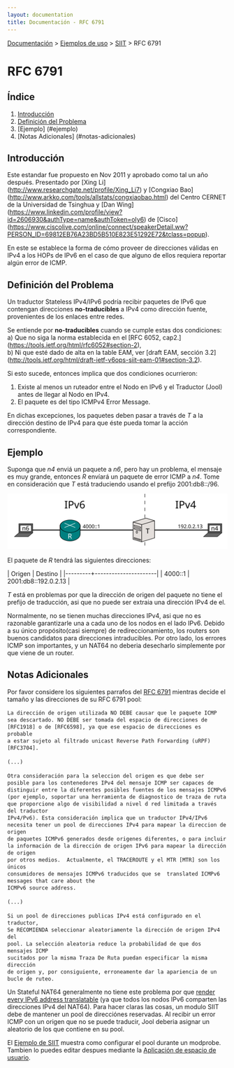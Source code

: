 ```yaml
---
layout: documentation
title: Documentación - RFC 6791
---
```


[Documentación](esp-doc-index.html) > [Ejemplos de uso](esp-doc-index.html#ejemplos-de-uso) > [SIIT](esp-mod-run-vanilla.html) > RFC 6791

# RFC 6791

## Índice


1. [Introducción](#introduccion)
2. [Definición del Problema](#definicion)
3. [Ejemplo] (#ejemplo)
4. [Notas Adicionales] (#notas-adicionales)

## Introducción


Este estandar fue propuesto en Nov 2011 y aprobado como tal un año después. Presentado por [Xing Li] (http://www.researchgate.net/profile/Xing_Li7) y [Congxiao Bao] (http://www.arkko.com/tools/allstats/congxiaobao.html) del Centro CERNET de la Universidad de Tsinghua y [Dan Wing] (https://www.linkedin.com/profile/view?id=2606930&authType=name&authToken=oIy6)  de [Cisco] (https://www.ciscolive.com/online/connect/speakerDetail.ww?PERSON_ID=69812EB76A23BD5B510E823E51292E72&tclass=popup).

En este se establece la forma de cómo proveer de direcciones válidas en IPv4 a los HOPs de IPv6 en el caso de que alguno de ellos requiera reportar algún error de ICMP.

## Definición del Problema


Un traductor Stateless IPv4/IPv6 podría recibir paquetes de IPv6 que contengan direcciones **no-traducibles** a IPv4 como dirección fuente, provenientes de los enlaces entre redes. 

Se entiende por **no-traducibles** cuando se cumple estas dos condiciones: <br />
a) Que no siga la norma establecida en el [RFC 6052, cap2.] (https://tools.ietf.org/html/rfc6052#section-2), <br />
b) Ni que esté dado de alta en la table EAM, ver [draft EAM, sección 3.2] (http://tools.ietf.org/html/draft-ietf-v6ops-siit-eam-01#section-3.2).

Si esto sucede, entonces implica que dos condiciones ocurrieron:

1. Existe al menos un ruteador entre el Nodo en IPv6 y el Traductor (Jool) antes de llegar al Nodo en IPv4.
2. El paquete es del tipo ICMPv4 Error Message.

En dichas excepciones, los paquetes deben pasar a través de _T_ a la dirección destino de IPv4 para que éste pueda tomar la acción correspondiente.

## Ejemplo


Suponga que _n4_ enviá un paquete a _n6_, pero hay un problema, el mensaje es muy grande, entonces _R_ envíará un paquete de error ICMP a _n4_. Tome en consideración que _T_ está traduciendo usando el prefijo 2001:db8::/96.

![Figura 1 - Red](images/network/rfc6791.svg)

El paquete de _R_ tendrá las siguientes direcciones:

| Origen  | Destino              |
|---------+----------------------|
| 4000::1 | 2001:db8::192.0.2.13 |

_T_ está en problemas por que la dirección de origen del paquete no tiene el prefijo de traducción, asi que no puede ser extraia una dirección IPv4 de el.

Normalmente, no se tienen muchas direcciones IPv4, asi que no es razonable garantizarle una a cada uno de los nodos en el lado IPv6. Debido a su único propósito(casi siempre) de redireccionamiento, los routers son buenos candidatos para direcciones intraducibles. Por otro lado, los errores ICMP son importantes, y un NAT64 no deberia desecharlo simplemente por que viene de un router.

## Notas Adicionales


Por favor considere los siguientes parrafos del [RFC 6791](https://tools.ietf.org/html/rfc6791) mientras decide el tamaño y las direcciones de su RFC 6791 pool:

	La dirección de origen utilizada NO DEBE causar que le paquete ICMP
	sea descartado. NO DEBE ser tomada del espacio de direcciones de
    [RFC1918] o de [RFC6598], ya que ese espacio de direcciones es probable
    a estar sujeto al filtrado unicast Reverse Path Forwarding (uRPF) [RFC3704].

	(...)

	Otra consideración para la seleccion del origen es que debe ser
	posible para los contenedores IPv4 del mensaje ICMP ser capaces de
	distinguir entre la diferentes posibles fuentes de los mensajes ICMPv6
	(por ejemplo, soportar una herramienta de diagnostico de traza de ruta
	que proporcione algo de visibilidad a nivel d red limitada a través del traductor
    IPv4/Pv6). Esta consideración implica que un traductor IPv4/IPv6
	necesita tener un pool de direcciones IPv4 para mapear la direccion de origen 
    de paquetes ICMPv6 generados desde origenes diferentes, o para incluir
    la información de la dirección de origen IPv6 para mapear la dirección de origen 
	por otros medios.  Actualmente, el TRACEROUTE y el MTR [MTR] son los únicos
	consumidores de mensajes ICMPv6 traducidos que se  translated ICMPv6 messages that care about the
	ICMPv6 source address.
	
	(...)

	Si un pool de direcciones publicas IPv4 está configurado en el traductor,
	Se RECOMIENDA seleccionar aleatoriamente la dirección de origen IPv4 del
	pool. La selección aleatoria reduce la probabilidad de que dos mensajes ICMP
    sucitados por la misma Traza De Ruta puedan especificar la misma dirección
    de origen y, por consiguiente, erroneamente dar la apariencia de un bucle de ruteo.
	

Un Stateful NAT64 generalmente no tiene este problema por que [render every IPv6 address translatable](esp-intro-nat64.html#stateful-nat64) (ya que todos los nodos IPv6 comparten las direcciones IPv4 del NAT64). Para hacer claras las cosas, un modulo SIIT debe de mantener un pool de direcciónes reservadas. Al recibir un error ICMP con un origen que no se puede traducir, Jool deberia asignar un aleatorio de los que contiene en su pool.


El [Ejemplo de SIIT](esp-mod-run-vanilla.html) muestra como configurar el pool durante un modprobe. Tambien lo puedes editar despues mediante la [Aplicación de espacio de usuario](esp-usr-flags-pool6791.html).
